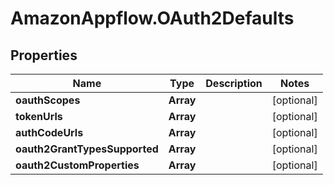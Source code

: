 # AmazonAppflow.OAuth2Defaults

## Properties

Name | Type | Description | Notes
------------ | ------------- | ------------- | -------------
**oauthScopes** | **Array** |  | [optional] 
**tokenUrls** | **Array** |  | [optional] 
**authCodeUrls** | **Array** |  | [optional] 
**oauth2GrantTypesSupported** | **Array** |  | [optional] 
**oauth2CustomProperties** | **Array** |  | [optional] 


